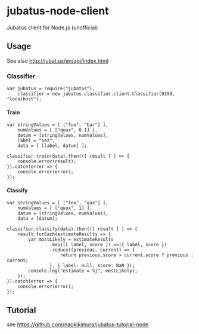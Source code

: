 jubatus-node-client
===================

Jubatus client for Node.js (unofficial)

Usage
-----

See also <http://jubat.us/en/api/index.html>

### Classifier

    var jubatus = require("jubatus"),
        classifier = new jubatus.classifier.client.Classifier(9199, "localhost");

#### Train

    var stringValues = [ ["foo", "bar"] ],
        numValues = [ ["quux", 0.1] ],
        datum = [stringValues, numValues],
        label = "baz",
        data = [ [label, datum] ];

    classifier.train(data).then(([ result ] ) => {
        console.error(result);
    }).catch(error => {
        console.error(error);
    });

#### Classify

    var stringValues = [ ["foo", "qux"] ],
        numValues = [ ["quux", 1] ],
        datum = [stringValues, numValues],
        data = [datum];

    classifier.classify(data).then(([ result ] ) => {
        result.forEach(estimateResults => {
            var mostLikely = estimateResults
                    .map(([ label, score ]) =>({ label, score })
                    .reduce((previous, current) => {
                        return previous.score > current.score ? previous : current;
                    }, { label: null, score: NaN });
            console.log("estimate = %j", mostLikely);
        });
    }).catch(error => {
        console.error(error);
    });

Tutorial
--------

see <https://github.com/naokikimura/jubatus-tutorial-node>
